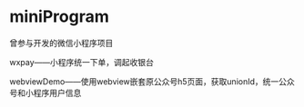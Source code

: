 # miniProgram
曾参与开发的微信小程序项目


wxpay——小程序统一下单，调起收银台

webviewDemo——使用webview嵌套原公众号h5页面，获取unionId，统一公众号和小程序用户信息

